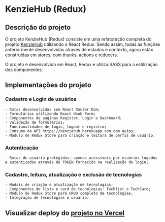 # KenzieHub (Redux)

## Descrição do projeto

O projeto KenzieHub (Redux) consiste em uma refatoração completa do projeto [KenzieHub](https://github.com/Gabriel-Zarpellon/kenziehub-Gabriel-Zarpellon) utilizando o React Redux. 
Sendo assim, todas as funções anteriormente desenvolvidas através de estados e contexto, agora estão construídas em stores, com thunks, actions e reducers.

O projeto é desenvolvido em React, Redux e utiliza SASS para a estilização dos componentes.

## Implementações do projeto

### Cadastro e Login de usuários
    - Rotas desenvolvidas com React Router Dom;
    - Formulários utilizando React Hook Form;
    - Componentes de páginas Register, Login e Dashboard;
    - Validação de formulários;
    - Funcionalidades de login, logout e registro;
    - Consumo da API https://kenziehub.herokuapp.com com Axios;
    - Módulo de Redux Store para criação e leitura de perfis de usuário.

### Autenticação
    - Rotas de usuário protegidas: apenas acessíveis por usuários logados e autenticados através de TOKEN fornecido na realização do login; 

### Cadastro, leitura, atualização e exclusão de tecnologias
    - Modais de criação e atualização de tecnologias;
    - Componentes de lista e card de tecnologias: Techlist e TechCard;
    - Módulo de Redux Store para CRUD completo de tecnologias;
    - Integração de tecnologias e usuário.


## Visualizar deploy do [projeto no Vercel](https://kenziehub-refatorado-gabriel-zarpellon.vercel.app/)
